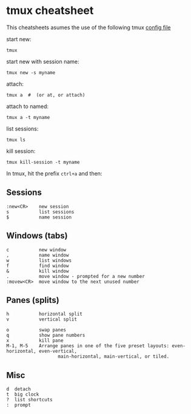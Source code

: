 # tmux cheatsheet

This cheatsheets asumes the use of the following tmux [config file](.tmux.conf)

start new:

    tmux

start new with session name:

    tmux new -s myname

attach:

    tmux a  #  (or at, or attach)

attach to named:

    tmux a -t myname

list sessions:

    tmux ls

kill session:

    tmux kill-session -t myname

In tmux, hit the prefix `ctrl+a` and then:

## Sessions

    :new<CR>    new session
    s           list sessions
    $           name session

## Windows (tabs)

    c           new window
    ,           name window
    w           list windows
    f           find window
    &           kill window
    .           move window - prompted for a new number
    :movew<CR>  move window to the next unused number

## Panes (splits)

    h           horizontal split
    v           vertical split
    
    o           swap panes
    q           show pane numbers
    x           kill pane
    M-1, M-5    Arrange panes in one of the five preset layouts: even-horizontal, even-vertical,
                       main-horizontal, main-vertical, or tiled.

## Misc

    d  detach
    t  big clock
    ?  list shortcuts
    :  prompt
